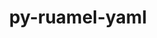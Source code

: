 ---
title: "py-ruamel-yaml"
layout: cache
categories: [package, develop]
meta: {"compilers": ["gcc@=11.4.0", "gcc@=9.4.0", "oneapi@=2024.2.1"], "num_specs": 18, "num_specs_by_stack": {"e4s": 6, "e4s-neoverse-v2": 5, "e4s-neoverse_v1": 2, "e4s-oneapi": 4, "e4s-power": 1, "root": 18}, "oss": ["ubuntu20.04", "ubuntu22.04"], "platforms": ["linux"], "stacks": ["e4s", "e4s-neoverse-v2", "e4s-neoverse_v1", "e4s-oneapi", "e4s-power", "root"], "targets": ["neoverse_v1", "neoverse_v2", "ppc64le", "x86_64_v3"], "versions": ["0.17.32"]}
spec_details: [{"compiler": "gcc@=11.4.0", "hash": "2vyxj3bzhxs53husqe46a4rxjjrcx3je", "os": "ubuntu22.04", "platform": "linux", "size": "-", "stacks": ["e4s-neoverse_v1", "root"], "tarball": "https://binaries.spack.io/develop/build_cache/linux-ubuntu22.04-neoverse_v1/gcc-11.4.0/py-ruamel-yaml-0.17.32/linux-ubuntu22.04-neoverse_v1-gcc-11.4.0-py-ruamel-yaml-0.17.32-2vyxj3bzhxs53husqe46a4rxjjrcx3je.spack", "target": "neoverse_v1", "variants": ["build_system=python_pip"], "versions": ["0.17.32"]}, {"compiler": "gcc@=11.4.0", "hash": "3psryu5dug7qwjtuppahlf7sexwu35k4", "os": "ubuntu22.04", "platform": "linux", "size": "-", "stacks": ["e4s", "root"], "tarball": "https://binaries.spack.io/develop/build_cache/linux-ubuntu22.04-x86_64_v3/gcc-11.4.0/py-ruamel-yaml-0.17.32/linux-ubuntu22.04-x86_64_v3-gcc-11.4.0-py-ruamel-yaml-0.17.32-3psryu5dug7qwjtuppahlf7sexwu35k4.spack", "target": "x86_64_v3", "variants": ["build_system=python_pip"], "versions": ["0.17.32"]}, {"compiler": "gcc@=11.4.0", "hash": "bjpz67zcy6gs6ikpsla4vqyfxvyxdnwl", "os": "ubuntu22.04", "platform": "linux", "size": "-", "stacks": ["e4s-neoverse-v2", "root"], "tarball": "https://binaries.spack.io/develop/build_cache/linux-ubuntu22.04-neoverse_v2/gcc-11.4.0/py-ruamel-yaml-0.17.32/linux-ubuntu22.04-neoverse_v2-gcc-11.4.0-py-ruamel-yaml-0.17.32-bjpz67zcy6gs6ikpsla4vqyfxvyxdnwl.spack", "target": "neoverse_v2", "variants": ["build_system=python_pip"], "versions": ["0.17.32"]}, {"compiler": "gcc@=11.4.0", "hash": "eyyrkamauspsofs4zlw4hklcvr4r2a7k", "os": "ubuntu22.04", "platform": "linux", "size": "-", "stacks": ["e4s-neoverse-v2", "root"], "tarball": "https://binaries.spack.io/develop/build_cache/linux-ubuntu22.04-neoverse_v2/gcc-11.4.0/py-ruamel-yaml-0.17.32/linux-ubuntu22.04-neoverse_v2-gcc-11.4.0-py-ruamel-yaml-0.17.32-eyyrkamauspsofs4zlw4hklcvr4r2a7k.spack", "target": "neoverse_v2", "variants": ["build_system=python_pip"], "versions": ["0.17.32"]}, {"compiler": "gcc@=11.4.0", "hash": "fkpnhsqnwsh3m6x3icjbhqb3ufflc5nb", "os": "ubuntu22.04", "platform": "linux", "size": "-", "stacks": ["e4s-neoverse-v2", "root"], "tarball": "https://binaries.spack.io/develop/build_cache/linux-ubuntu22.04-neoverse_v2/gcc-11.4.0/py-ruamel-yaml-0.17.32/linux-ubuntu22.04-neoverse_v2-gcc-11.4.0-py-ruamel-yaml-0.17.32-fkpnhsqnwsh3m6x3icjbhqb3ufflc5nb.spack", "target": "neoverse_v2", "variants": ["build_system=python_pip"], "versions": ["0.17.32"]}, {"compiler": "oneapi@=2024.2.1", "hash": "fopixor2ppqpih2ywfqfgc3rdunkkkdx", "os": "ubuntu22.04", "platform": "linux", "size": "-", "stacks": ["e4s-oneapi", "root"], "tarball": "https://binaries.spack.io/develop/build_cache/linux-ubuntu22.04-x86_64_v3/oneapi-2024.2.1/py-ruamel-yaml-0.17.32/linux-ubuntu22.04-x86_64_v3-oneapi-2024.2.1-py-ruamel-yaml-0.17.32-fopixor2ppqpih2ywfqfgc3rdunkkkdx.spack", "target": "x86_64_v3", "variants": ["build_system=python_pip"], "versions": ["0.17.32"]}, {"compiler": "gcc@=11.4.0", "hash": "g54jywcoa7betc6s6ji5oy4bap4re5do", "os": "ubuntu22.04", "platform": "linux", "size": "-", "stacks": ["e4s-neoverse-v2", "root"], "tarball": "https://binaries.spack.io/develop/build_cache/linux-ubuntu22.04-neoverse_v2/gcc-11.4.0/py-ruamel-yaml-0.17.32/linux-ubuntu22.04-neoverse_v2-gcc-11.4.0-py-ruamel-yaml-0.17.32-g54jywcoa7betc6s6ji5oy4bap4re5do.spack", "target": "neoverse_v2", "variants": ["build_system=python_pip"], "versions": ["0.17.32"]}, {"compiler": "gcc@=9.4.0", "hash": "jhtlqmnyw6ianaf2uo4h53qcxvagh3z4", "os": "ubuntu20.04", "platform": "linux", "size": "-", "stacks": ["e4s-power", "root"], "tarball": "https://binaries.spack.io/develop/build_cache/linux-ubuntu20.04-ppc64le/gcc-9.4.0/py-ruamel-yaml-0.17.32/linux-ubuntu20.04-ppc64le-gcc-9.4.0-py-ruamel-yaml-0.17.32-jhtlqmnyw6ianaf2uo4h53qcxvagh3z4.spack", "target": "ppc64le", "variants": ["build_system=python_pip"], "versions": ["0.17.32"]}, {"compiler": "oneapi@=2024.2.1", "hash": "kfpott2m2hymwutrqvylh34i2p6aaxtb", "os": "ubuntu22.04", "platform": "linux", "size": "-", "stacks": ["e4s-oneapi", "root"], "tarball": "https://binaries.spack.io/develop/build_cache/linux-ubuntu22.04-x86_64_v3/oneapi-2024.2.1/py-ruamel-yaml-0.17.32/linux-ubuntu22.04-x86_64_v3-oneapi-2024.2.1-py-ruamel-yaml-0.17.32-kfpott2m2hymwutrqvylh34i2p6aaxtb.spack", "target": "x86_64_v3", "variants": ["build_system=python_pip"], "versions": ["0.17.32"]}, {"compiler": "oneapi@=2024.2.1", "hash": "lbjq3wu4lifdqtsizdjqnpkge6rnfp2g", "os": "ubuntu22.04", "platform": "linux", "size": "-", "stacks": ["e4s-oneapi", "root"], "tarball": "https://binaries.spack.io/develop/build_cache/linux-ubuntu22.04-x86_64_v3/oneapi-2024.2.1/py-ruamel-yaml-0.17.32/linux-ubuntu22.04-x86_64_v3-oneapi-2024.2.1-py-ruamel-yaml-0.17.32-lbjq3wu4lifdqtsizdjqnpkge6rnfp2g.spack", "target": "x86_64_v3", "variants": ["build_system=python_pip"], "versions": ["0.17.32"]}, {"compiler": "gcc@=11.4.0", "hash": "lcv3bmin5dn3uodhq35mxuema2tt7w3h", "os": "ubuntu22.04", "platform": "linux", "size": "-", "stacks": ["e4s", "root"], "tarball": "https://binaries.spack.io/develop/build_cache/linux-ubuntu22.04-x86_64_v3/gcc-11.4.0/py-ruamel-yaml-0.17.32/linux-ubuntu22.04-x86_64_v3-gcc-11.4.0-py-ruamel-yaml-0.17.32-lcv3bmin5dn3uodhq35mxuema2tt7w3h.spack", "target": "x86_64_v3", "variants": ["build_system=python_pip"], "versions": ["0.17.32"]}, {"compiler": "gcc@=11.4.0", "hash": "lxstjrwbjuwzhkeiwkb7wz3jsdqhfth6", "os": "ubuntu22.04", "platform": "linux", "size": "-", "stacks": ["e4s-neoverse_v1", "root"], "tarball": "https://binaries.spack.io/develop/build_cache/linux-ubuntu22.04-neoverse_v1/gcc-11.4.0/py-ruamel-yaml-0.17.32/linux-ubuntu22.04-neoverse_v1-gcc-11.4.0-py-ruamel-yaml-0.17.32-lxstjrwbjuwzhkeiwkb7wz3jsdqhfth6.spack", "target": "neoverse_v1", "variants": ["build_system=python_pip"], "versions": ["0.17.32"]}, {"compiler": "gcc@=11.4.0", "hash": "mnpd32kur4e5gqrh6hkexm65txzs5qyj", "os": "ubuntu22.04", "platform": "linux", "size": "-", "stacks": ["e4s", "root"], "tarball": "https://binaries.spack.io/develop/build_cache/linux-ubuntu22.04-x86_64_v3/gcc-11.4.0/py-ruamel-yaml-0.17.32/linux-ubuntu22.04-x86_64_v3-gcc-11.4.0-py-ruamel-yaml-0.17.32-mnpd32kur4e5gqrh6hkexm65txzs5qyj.spack", "target": "x86_64_v3", "variants": ["build_system=python_pip"], "versions": ["0.17.32"]}, {"compiler": "gcc@=11.4.0", "hash": "pn6tm6zbbvqdy2s4nhdsb72rg5fhx4y4", "os": "ubuntu22.04", "platform": "linux", "size": "-", "stacks": ["e4s", "root"], "tarball": "https://binaries.spack.io/develop/build_cache/linux-ubuntu22.04-x86_64_v3/gcc-11.4.0/py-ruamel-yaml-0.17.32/linux-ubuntu22.04-x86_64_v3-gcc-11.4.0-py-ruamel-yaml-0.17.32-pn6tm6zbbvqdy2s4nhdsb72rg5fhx4y4.spack", "target": "x86_64_v3", "variants": ["build_system=python_pip"], "versions": ["0.17.32"]}, {"compiler": "gcc@=11.4.0", "hash": "u7erbkgnzmgvoecadka4ap7hr7hldpyt", "os": "ubuntu22.04", "platform": "linux", "size": "-", "stacks": ["e4s", "root"], "tarball": "https://binaries.spack.io/develop/build_cache/linux-ubuntu22.04-x86_64_v3/gcc-11.4.0/py-ruamel-yaml-0.17.32/linux-ubuntu22.04-x86_64_v3-gcc-11.4.0-py-ruamel-yaml-0.17.32-u7erbkgnzmgvoecadka4ap7hr7hldpyt.spack", "target": "x86_64_v3", "variants": ["build_system=python_pip"], "versions": ["0.17.32"]}, {"compiler": "gcc@=11.4.0", "hash": "x37i3iwh5oaii6lfdscvekqqek5bqfyw", "os": "ubuntu22.04", "platform": "linux", "size": "-", "stacks": ["e4s", "root"], "tarball": "https://binaries.spack.io/develop/build_cache/linux-ubuntu22.04-x86_64_v3/gcc-11.4.0/py-ruamel-yaml-0.17.32/linux-ubuntu22.04-x86_64_v3-gcc-11.4.0-py-ruamel-yaml-0.17.32-x37i3iwh5oaii6lfdscvekqqek5bqfyw.spack", "target": "x86_64_v3", "variants": ["build_system=python_pip"], "versions": ["0.17.32"]}, {"compiler": "gcc@=11.4.0", "hash": "xbujwzwqppsu6oq3q3gw7y3bqmgeakzo", "os": "ubuntu22.04", "platform": "linux", "size": "-", "stacks": ["e4s-neoverse-v2", "root"], "tarball": "https://binaries.spack.io/develop/build_cache/linux-ubuntu22.04-neoverse_v2/gcc-11.4.0/py-ruamel-yaml-0.17.32/linux-ubuntu22.04-neoverse_v2-gcc-11.4.0-py-ruamel-yaml-0.17.32-xbujwzwqppsu6oq3q3gw7y3bqmgeakzo.spack", "target": "neoverse_v2", "variants": ["build_system=python_pip"], "versions": ["0.17.32"]}, {"compiler": "oneapi@=2024.2.1", "hash": "zgiqf2kdykyyywpgrulwh2hamexnhncl", "os": "ubuntu22.04", "platform": "linux", "size": "-", "stacks": ["e4s-oneapi", "root"], "tarball": "https://binaries.spack.io/develop/build_cache/linux-ubuntu22.04-x86_64_v3/oneapi-2024.2.1/py-ruamel-yaml-0.17.32/linux-ubuntu22.04-x86_64_v3-oneapi-2024.2.1-py-ruamel-yaml-0.17.32-zgiqf2kdykyyywpgrulwh2hamexnhncl.spack", "target": "x86_64_v3", "variants": ["build_system=python_pip"], "versions": ["0.17.32"]}]
---